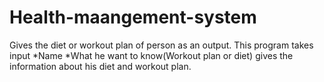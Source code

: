 # Health-maangement-system
Gives the diet or workout plan of person as an output.
This program takes input 
*Name
*What he want to know(Workout plan or diet)
gives the information about his diet and workout plan.
